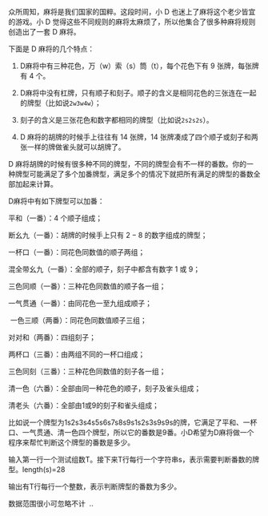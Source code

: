 众所周知，麻将是我们国家的国粹。这段时间，小 D 也迷上了麻将这个老少皆宜的游戏。小 D 觉得这些不同规则的麻将太麻烦了，所以他集合了很多种麻将规则创造出了一套 D 麻将。

下面是 D 麻将的几个特点： 

1. D麻将中有三种花色，万（w）索（s）筒（t），每个花色下有 $9$ 张牌，每张牌有 $4$ 个。

2. D麻将中没有杠牌，只有顺子和刻子。顺子的含义是相同花色的三张连在一起的牌型（比如说`2w3w4w`）；

3. 刻子的含义是三张花色和数字都相同的牌型（比如说`2s2s2s`）。 

4. D 麻将的胡牌的时候手上往往有 $14$ 张牌，$14$ 张牌凑成了四个顺子或刻子和两张一样的牌做雀头就可以胡牌了。

D 麻将胡牌的时候有很多种不同的牌型，不同的牌型会有不一样的番数。你的一种牌型可能满足了多个加番牌型，满足多个的情况下就把所有满足的牌型的番数全部加起来计算。

D麻将中有如下牌型可以加番： 

平和（一番）：$4$ 个顺子组成；

断幺九（一番）：胡牌的时候手上只有 $2-8$ 的数字组成的牌型；

一杯口（一番）：同花色同数值的顺子两组；

混全带幺九（一番）：全部的顺子，刻子中都含有数字 $1$ 或 $9$； 

三色同顺（一番）：三种花色同数值的顺子各一组；

一气贯通（一番）：由同花色一至九组成顺子；

 一色三顺（两番）：同花色同数值顺子三组； 

对对和（两番）：四组刻子； 

两杯口（三番）：由两组不同的一杯口组成； 

三色同刻（三番）：三种花色同数值的刻子各一组； 

清一色（六番）：全部由同一种花色的顺子，刻子及雀头组成； 

清老头（六番）：全部由1或9的刻子和雀头组成； 

比如说一个牌型为1s2s3s4s5s6s7s8s9s1s2s3s9s9s的牌，它满足了平和、一杯口、一气贯通、清一色四个牌型，所以它的番数是9番。小D希望为D麻将做一个程序来帮忙判断这个牌型的番数是多少。

输入第一行一个测试组数T。接下来T行每行一个字符串s，表示需要判断番数的牌型。length(s)=28

输出有T行每行一个整数，表示判断牌型的番数为多少。

数据范围很小可忽略不计  ..
